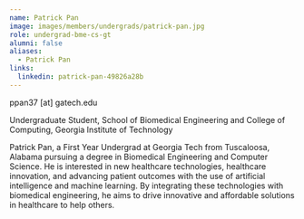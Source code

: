 ```yaml
---
name: Patrick Pan
image: images/members/undergrads/patrick-pan.jpg
role: undergrad-bme-cs-gt
alumni: false
aliases:
  - Patrick Pan
links:
  linkedin: patrick-pan-49826a28b
---
```


ppan37 [at] gatech.edu

Undergraduate Student, School of Biomedical Engineering and College of Computing, Georgia Institute of Technology

Patrick Pan, a First Year Undergrad at Georgia Tech from Tuscaloosa, Alabama pursuing a degree in Biomedical Engineering and Computer Science. He is interested in new healthcare technologies, healthcare innovation, and advancing patient outcomes with the use of artificial intelligence and machine learning. By integrating these technologies with biomedical engineering, he aims to drive innovative and affordable solutions in healthcare to help others.
